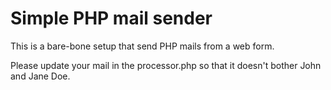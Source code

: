 # Simple PHP mail sender

This is a bare-bone setup that send PHP mails from a web form.

Please update your mail in the processor.php so that it doesn't bother John and Jane Doe.


